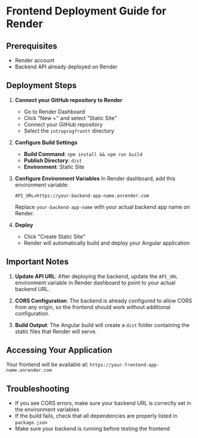 # Frontend Deployment Guide for Render

## Prerequisites
- Render account
- Backend API already deployed on Render

## Deployment Steps

1. **Connect your GitHub repository to Render**
   - Go to Render Dashboard
   - Click "New +" and select "Static Site"
   - Connect your GitHub repository
   - Select the `introprogfrontt` directory

2. **Configure Build Settings**
   - **Build Command**: `npm install && npm run build`
   - **Publish Directory**: `dist`
   - **Environment**: Static Site

3. **Configure Environment Variables**
   In Render dashboard, add this environment variable:
   ```
   API_URL=https://your-backend-app-name.onrender.com
   ```
   Replace `your-backend-app-name` with your actual backend app name on Render.

4. **Deploy**
   - Click "Create Static Site"
   - Render will automatically build and deploy your Angular application

## Important Notes

1. **Update API URL**: After deploying the backend, update the `API_URL` environment variable in Render dashboard to point to your actual backend URL.

2. **CORS Configuration**: The backend is already configured to allow CORS from any origin, so the frontend should work without additional configuration.

3. **Build Output**: The Angular build will create a `dist` folder containing the static files that Render will serve.

## Accessing Your Application
Your frontend will be available at: `https://your-frontend-app-name.onrender.com`

## Troubleshooting
- If you see CORS errors, make sure your backend URL is correctly set in the environment variables
- If the build fails, check that all dependencies are properly listed in `package.json`
- Make sure your backend is running before testing the frontend
